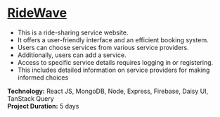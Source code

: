 # [RideWave](https://ridewave-c32fe.web.app/)

* This is a ride-sharing service website. </br>
* It offers a user-friendly interface and an efficient booking system. </br>
* Users can choose services from various service providers. </br>
* Additionally, users can add a service. </br>
* Access to specific service details requires logging in or registering. </br>
* This includes detailed information on service providers for making informed choices </br>

**Technology:** React JS, MongoDB, Node, Express, Firebase, Daisy UI, TanStack Query </br>
**Project Duration:** 5 days


